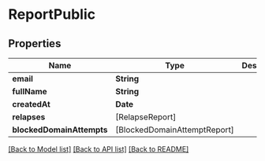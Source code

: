 # ReportPublic

## Properties
Name | Type | Description | Notes
------------ | ------------- | ------------- | -------------
**email** | **String** |  | 
**fullName** | **String** |  | 
**createdAt** | **Date** |  | [optional] 
**relapses** | [RelapseReport] |  | 
**blockedDomainAttempts** | [BlockedDomainAttemptReport] |  | 

[[Back to Model list]](../README.md#documentation-for-models) [[Back to API list]](../README.md#documentation-for-api-endpoints) [[Back to README]](../README.md)


